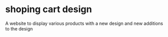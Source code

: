 # shoping cart design
 A website to display various products with a new design and new additions to the design
